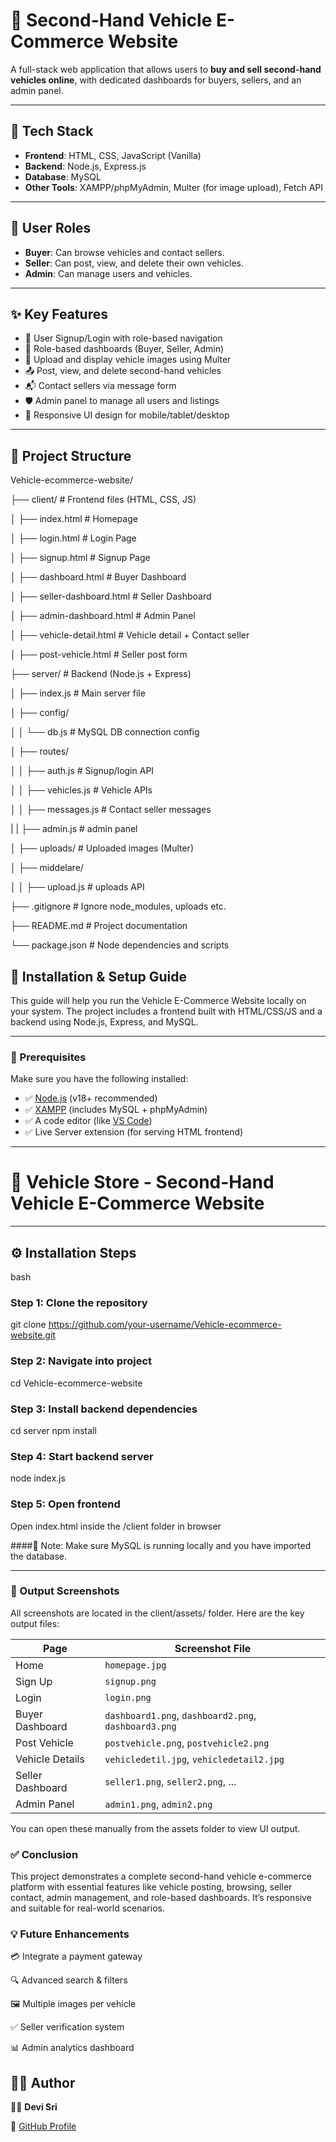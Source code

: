# 🚗 Second-Hand Vehicle E-Commerce Website

A full-stack web application that allows users to **buy and sell second-hand vehicles online**, with dedicated dashboards for buyers, sellers, and an admin panel.

---

## 🧰 Tech Stack

- **Frontend**: HTML, CSS, JavaScript (Vanilla)
- **Backend**: Node.js, Express.js
- **Database**: MySQL
- **Other Tools**: XAMPP/phpMyAdmin, Multer (for image upload), Fetch API

---

## 👥 User Roles

- **Buyer**: Can browse vehicles and contact sellers.
- **Seller**: Can post, view, and delete their own vehicles.
- **Admin**: Can manage users and vehicles.

---

## ✨ Key Features

- 🔐 User Signup/Login with role-based navigation
- 🧾 Role-based dashboards (Buyer, Seller, Admin)
- 📸 Upload and display vehicle images using Multer
- 📤 Post, view, and delete second-hand vehicles
- 📬 Contact sellers via message form
- 🛡️ Admin panel to manage all users and listings
- 📱 Responsive UI design for mobile/tablet/desktop

---

## 📂 Project Structure

Vehicle-ecommerce-website/

├── client/ # Frontend files (HTML, CSS, JS)

│ ├── index.html # Homepage

│ ├── login.html # Login Page

│ ├── signup.html # Signup Page

│ ├── dashboard.html # Buyer Dashboard

│ ├── seller-dashboard.html # Seller Dashboard

│ ├── admin-dashboard.html # Admin Panel

│ ├── vehicle-detail.html # Vehicle detail + Contact seller

│ ├── post-vehicle.html # Seller post form

├── server/ # Backend (Node.js + Express)

│ ├── index.js # Main server file

│ ├── config/

│ │ └── db.js # MySQL DB connection config

│ ├── routes/

│ │ ├── auth.js # Signup/login API

│ │ ├── vehicles.js # Vehicle APIs

│ │ ├── messages.js # Contact seller messages

| | ├── admin.js # admin panel

│ ├── uploads/ # Uploaded images (Multer)

│ ├── middelare/ 

│ │ ├── upload.js # uploads API

├── .gitignore # Ignore node_modules, uploads etc.

├── README.md # Project documentation

└── package.json # Node dependencies and scripts

## 🚀 Installation & Setup Guide

This guide will help you run the Vehicle E-Commerce Website locally on your system. The project includes a frontend built with HTML/CSS/JS and a backend using Node.js, Express, and MySQL.

---
### 🧰 Prerequisites

Make sure you have the following installed:

- ✅ [Node.js](https://nodejs.org/) (v18+ recommended)
- ✅ [XAMPP](https://www.apachefriends.org/) (includes MySQL + phpMyAdmin)
- ✅ A code editor (like [VS Code](https://code.visualstudio.com/))
- ✅ Live Server extension (for serving HTML frontend)

---

# 🚗 Vehicle Store - Second-Hand Vehicle E-Commerce Website


---

## ⚙️ Installation Steps

bash
### Step 1: Clone the repository
git clone https://github.com/your-username/Vehicle-ecommerce-website.git

### Step 2: Navigate into project
cd Vehicle-ecommerce-website

### Step 3: Install backend dependencies
cd server
npm install

### Step 4: Start backend server
node index.js

### Step 5: Open frontend
Open index.html inside the /client folder in browser

####🛑 Note: Make sure MySQL is running locally and you have imported the database.

---

### 📸 Output Screenshots
All screenshots are located in the client/assets/ folder. Here are the key output files:

| Page             | Screenshot File                                      |
| ---------------- | ---------------------------------------------------- |
| Home             | `homepage.jpg`                                       |
| Sign Up          | `signup.png`                                         |
| Login            | `login.png`                                          |
| Buyer Dashboard  | `dashboard1.png`, `dashboard2.png`, `dashboard3.png` |
| Post Vehicle     | `postvehicle.png`, `postvehicle2.png`                |
| Vehicle Details  | `vehicledetil.jpg`, `vehicledetail2.jpg`             |
| Seller Dashboard | `seller1.png`, `seller2.png`, ...                    |
| Admin Panel      | `admin1.png`, `admin2.png`                           |

You can open these manually from the assets folder to view UI output.

### ✅ Conclusion
This project demonstrates a complete second-hand vehicle e-commerce platform with essential features like vehicle posting, browsing, seller contact, admin management, and role-based dashboards. It’s responsive and suitable for real-world scenarios.

### 💡 Future Enhancements
💳 Integrate a payment gateway

🔍 Advanced search & filters

🖼️ Multiple images per vehicle

✅ Seller verification system

📊 Admin analytics dashboard

## 🙋‍♀️ Author

👩‍💻 **Devi Sri**  

🔗 [GitHub Profile](https://github.com/devisri4)
